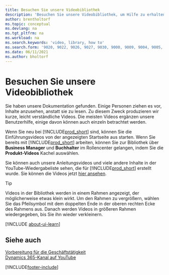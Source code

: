 ```yaml
---
title: Besuchen Sie unsere Videobibliothek
description: 'Besuchen Sie unsere Videobibliothek, um Hilfe zu erhalten – von Einführungsvideos, die allgemeine „How to“-Aufgaben illustrieren, bis hin zu themenbezogenen Produktvideos.'
author: brentholtorf
ms.topic: conceptual
ms.devlang: na
ms.tgt_pltfrm: na
ms.workload: na
ms.search.keywords: 'video, library, how to'
ms.search.form: '9020, 9022, 9026, 9027, 9030, 9000, 9009, 9004, 9005, 9024, 9006, 9007, 9010, 9016, 9017'
ms.date: 06/11/2021
ms.author: bholtorf
---
```

# <a name="visit-our-video-library"></a>Besuchen Sie unsere Videobibliothek

Sie haben unsere Dokumentation gefunden. Einige Personen ziehen es vor, Inhalte anzusehen, anstatt sie zu lesen. Zu diesem Zweck produzieren wir kurze, leicht verständliche Videos. Die meisten Videos ergänzen unsere Benutzerhilfe, einige davon können auch einzeln betrachtet werden.  

Wenn Sie neu bei [!INCLUDE[prod_short](includes/prod_short.md)] sind, können Sie die Einführungsvideos von der angezeigten Startseite aus starten. Wenn Sie bereits mit [!INCLUDE[prod_short](includes/prod_short.md)] arbeiten, können Sie zur Bibliothek über **Business Manager** und **Buchhalter** im Rollencenter gelangen, indem Sie die **Produkt-Videos** Kachel auswählen.  

Sie können auch unsere Anleitungsvideos und viele andere Inhalte in der YouTube-Wiedergabeliste sehen, die für [!INCLUDE[prod_short](includes/prod_short.md)] erstellt wurde. Sie können die Videos jetzt [hier ansehen](https://go.microsoft.com/fwlink/?linkid=851533).

> [!Tip]  
> Videos in der Bibliothek werden in einem Rahmen angezeigt, der möglicherweise etwas klein wirkt. Um den Rahmen zu vergrößern, wählen Sie das Pfeilsymbol mit dem doppelten Ende in der oberen rechten Ecke des Rahmens aus. Danach werden Videos in größeren Rahmen wiedergegeben, bis Sie ihn wieder verkleinern.

[!INCLUDE [about-ui-learn](includes/about-ui-learn.md)]

## <a name="see-also"></a>Siehe auch

[Vorbereitung für die Geschäftstätigkeit](ui-get-ready-business.md)  
[Dynamics 365-Kanal auf YouTube](https://www.youtube.com/channel/UCJGCg4rB3QSs8y_1FquelBQ)  


[!INCLUDE[footer-include](includes/footer-banner.md)]
